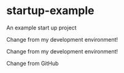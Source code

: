 # startup-example
An example start up project

Change from my development environment! 

Change from my development environment! 

Change from GitHub
